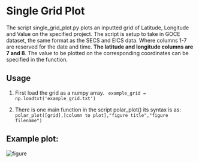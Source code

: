 # Single Grid Plot
The script single_grid_plot.py plots an inputted grid of Latitude, Longitude and Value on the specified project. 
The script is setup to take in GOCE dataset, the same format as the SECS and EICS data. Where columns 1-7 are 
reserved for the date and time. **The latitude and longitude columns are 7 and 8**. The value to be plotted on the 
corresponding coordinates can be specified in the function. 

Usage
------
1. First load the grid as a numpy array. 
    ` example_grid = np.loadtxt('example_grid.txt')`
    
2.  There is one main function in the script polar_plot() its syntax is as:
    `polar_plot([grid],[column to plot],"figure title","figure filename")`
    
Example plot:
--------------
![figure](https://github.com/sonalranjit/GOCE_SECS-EICS/tree/master/Single_grid_plotter/figs/GOCE_asc_030411_polar.png "GOCE Ascending Track")